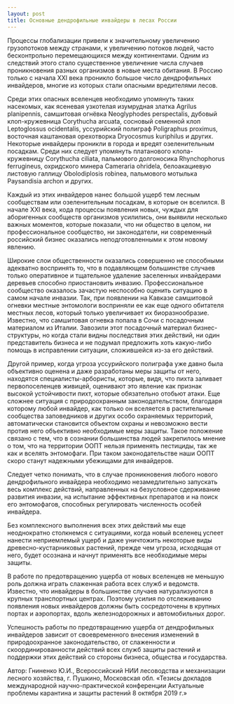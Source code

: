 ```yaml
---
layout: post
title: Основные дендрофильные инвайдеры в лесах России
---
```


Процессы глобализации привели к значительному увеличению грузопотоков между странами, к увеличению потоков людей, часто бесконтрольно перемещающихся между континентами. Одним из следствий этого стало существенное увеличение числа случаев проникновения разных организмов в новые места обитания. В Россию только с начала XXI века проникло большое число дендрофильных инвайдеров, многие из которых стали опасными вредителями лесов.

Среди этих опасных вселенцев необходимо упомянуть таких насекомых, как ясеневая узкотелая изумрудная златка Agrilus planipennis, самшитовая огнёвка Neoglyphodes perspectalis, дубовый клоп-кружевница Corythucha arcuata, сосновый семенной клоп Leptoglossus ocidentalis, уссурийский полиграф Poligraphus proximus, восточная каштановая орехотворка Dryocosmus kuriphilus и других. Некоторые инвайдеры проникли в города и вредят озеленительным посадкам. Среди них следует упомянуть платанового клопа-кружевницу Corythucha ciliata, пальмового долгоносика Rhynchophorus ferrugineus, охридского минера Cameraria ohridela, белоакациевую листовую галлицу Obolodiplosis robinea, пальмового мотылька Paysandisia archon и других.

Каждый из этих инвайдеров нанес большой ущерб тем лесным сообществам или озеленительным посадкам, в которые он вселился. В начале XXI века, кода процессы появления новых, чуждых для аборигенных сообществ организмов усилились, они выявили несколько важных моментов, которые показали, что ни общество в целом, ни профессиональное сообщество, ни законодатели, ни современный российский бизнес оказались неподготовленными к этом новому явлению.

Широкие слои общественности оказались совершенно не способными адекватно воспринять то, что в подавляющем большинстве случаев только оперативное и тщательное удаление заселенных инвайдерами деревьев способно приостановить инвазию. Профессиональное сообщество оказалось зачастую неспособно оценить ситуацию в самом начале инвазии. Так, при появлении на Кавказе самшитовой огневки местные энтомологи восприняли ее как еще одного обитателя местных лесов, который только увеличивает их биоразнообразие. Известно, что самшитовая огневка попала в Сочи с посадочным материалом из Италии. Завозили этот посадочный материал бизнес-структуры, но когда стали видны последствия этих действий, ни один представитель бизнеса и не подумал предложить хоть какую-либо помощь в исправлении ситуации, сложившейся из-за его действий.

Другой пример, когда угроза уссурийского полиграфа уже давно была объективно оценена и даже разработаны меры защиты от него, находятся специалисты-арбористы, которые, видя, что пихта заливает первопоселенцев живицей, оценивают это явление как признак высокой устойчивости пихт, которые обязательно отобьют атаки. Еще сложнее ситуация с природоохранным законодательством, благодаря которому любой инвайдер, как только он вселяется в растительные сообщества заповедников и других особо охраняемых территорий, автоматически становится объектом охраны и невозможно вести против него объективно необходимые меры защиты. Такое положение связано с тем, что в сознании большинства людей закрепилось мнение о том, что на территории ООПТ нельзя применять пестициды, так же как и вселять энтомофаги. При таком законодательстве наши ООПТ скоро станут надежными убежищами для инвайдеров.

Следует четко понимать, что в случае проникновения любого нового дендрофильного инвайдера необходимо незамедлительно запускать весь комплекс действий, направленных на безусловное сдерживание развития инвазии, на испытание эффективных препаратов и на поиск его энтомофагов, способных регулировать численность особей инвайдера.

Без комплексного выполнения всех этих действий мы еще неоднократно столкнемся с ситуациями, когда новый вселенец успеет нанести неприемлемый ущерб и даже уничтожить некоторые виды древесно-кустарниковых растений, прежде чем угроза, исходящая от него, будет осознана и начнут применять все необходимые меры защиты.

В работе по предотвращению ущерба от новых вселенцев не меньшую роль должна играть слаженная работа всех служб и ведомств. Известно, что инвайдеры в большинстве случаев натурализуются в крупных транспортных центрах. Поэтому усилия по отслеживанию появления новых инвайдеров должны быть сосредоточены в крупных портах и аэропортах, вдоль железнодорожных и автомобильных дорог.

Успешность работы по предотвращению ущерба от дендрофильных инвайдеров зависит от своевременного внесения изменений в природоохранное законодательство, от слаженности и скоординированности действий всех служб защиты растений и поддержки этих действий со стороны бизнеса, общества и государства.

Автор: Гниненко Ю.И., Всероссийский НИИ лесоводства и механизации лесного хозяйства, г. Пушкино, Московская обл.
«Тезисы докладов  международной научно-практической конференции Актуальные проблемы  карантина и защиты растений 8 октября 2019 г.»
